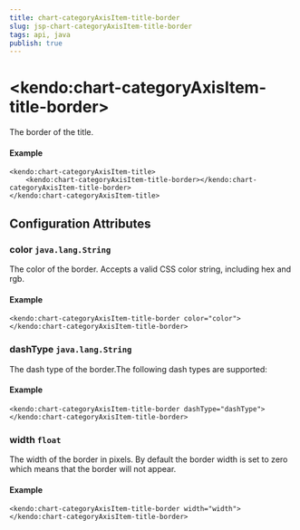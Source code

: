 ```yaml
---
title: chart-categoryAxisItem-title-border
slug: jsp-chart-categoryAxisItem-title-border
tags: api, java
publish: true
---
```


# \<kendo:chart-categoryAxisItem-title-border\>

The border of the title.

#### Example
    <kendo:chart-categoryAxisItem-title>
        <kendo:chart-categoryAxisItem-title-border></kendo:chart-categoryAxisItem-title-border>
    </kendo:chart-categoryAxisItem-title>

## Configuration Attributes

### color `java.lang.String`

The color of the border. Accepts a valid CSS color string, including hex and rgb.

#### Example
    <kendo:chart-categoryAxisItem-title-border color="color">
    </kendo:chart-categoryAxisItem-title-border>

### dashType `java.lang.String`

The dash type of the border.The following dash types are supported:

#### Example
    <kendo:chart-categoryAxisItem-title-border dashType="dashType">
    </kendo:chart-categoryAxisItem-title-border>

### width `float`

The width of the border in pixels. By default the border width is set to zero which means that the border will not appear.

#### Example
    <kendo:chart-categoryAxisItem-title-border width="width">
    </kendo:chart-categoryAxisItem-title-border>

 
